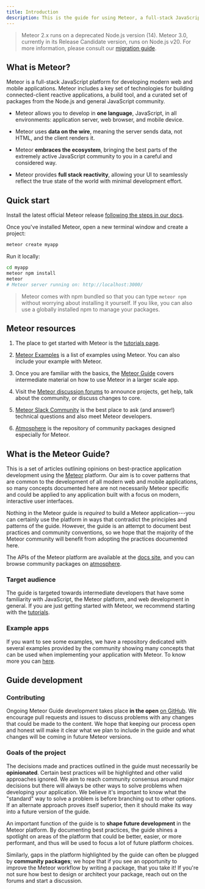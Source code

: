 ```yaml
---
title: Introduction
description: This is the guide for using Meteor, a full-stack JavaScript platform for developing modern web and mobile applications.
---
```


> Meteor 2.x runs on a deprecated Node.js version (14). Meteor 3.0, currently in its Release Candidate version, runs on Node.js v20. For more information, please consult our [migration guide](https://guide.meteor.com/3.0-migration.html).

<!--  XXX: note that this content is somewhat duplicated on the docs, and should be updated in parallel -->
<h2 id="what-is-meteor">What is Meteor?</h2>

Meteor is a full-stack JavaScript platform for developing modern web and mobile applications. Meteor includes a key set of technologies for building connected-client reactive applications, a build tool, and a curated set of packages from the Node.js and general JavaScript community.

- Meteor allows you to develop in **one language**, JavaScript, in all environments: application server, web browser, and mobile device.

- Meteor uses **data on the wire**, meaning the server sends data, not HTML, and the client renders it.

- Meteor **embraces the ecosystem**, bringing the best parts of the extremely active JavaScript community to you in a careful and considered way.

- Meteor provides **full stack reactivity**, allowing your UI to seamlessly reflect the true state of the world with minimal development effort.

<h2 id="quickstart">Quick start</h2>

Install the latest official Meteor release [following the steps in our docs](https://docs.meteor.com/install.html).

Once you've installed Meteor, open a new terminal window and create a project:

```bash
meteor create myapp
```

Run it locally:

```bash
cd myapp
meteor npm install
meteor
# Meteor server running on: http://localhost:3000/
```

> Meteor comes with npm bundled so that you can type `meteor npm` without worrying about installing it yourself. If you like, you can also use a globally installed npm to manage your packages.

<h2 id="learning-more">Meteor resources</h2>

1. The place to get started with Meteor is the [tutorials page](https://www.meteor.com/developers/tutorials).

1. [Meteor Examples](https://github.com/meteor/examples) is a list of examples using Meteor. You can also include your example with Meteor.

1. Once you are familiar with the basics, the [Meteor Guide](http://guide.meteor.com) covers intermediate material on how to use Meteor in a larger scale app.

1. Visit the [Meteor discussion forums](https://forums.meteor.com) to announce projects, get help, talk about the community, or discuss changes to core.

1. [Meteor Slack Community](https://join.slack.com/t/meteor-community/shared_invite/enQtODA0NTU2Nzk5MTA3LWY5NGMxMWRjZDgzYWMyMTEyYTQ3MTcwZmU2YjM5MTY3MjJkZjQ0NWRjOGZlYmIxZjFlYTA5Mjg4OTk3ODRiOTc) is the best place to ask (and answer!) technical questions and also meet Meteor developers.

1. [Atmosphere](https://atmospherejs.com) is the repository of community packages designed especially for Meteor.

<h2 id="what-is-it">What is the Meteor Guide?</h2>

This is a set of articles outlining opinions on best-practice application development using the [Meteor](https://meteor.com) platform. Our aim is to cover patterns that are common to the development of all modern web and mobile applications, so many concepts documented here are not necessarily Meteor specific and could be applied to any application built with a focus on modern, interactive user interfaces.

Nothing in the Meteor guide is *required* to build a Meteor application---you can certainly use the platform in ways that contradict the principles and patterns of the guide. However, the guide is an attempt to document best practices and community conventions, so we hope that the majority of the Meteor community will benefit from adopting the practices documented here.

The APIs of the Meteor platform are available at the [docs site](https://docs.meteor.com), and you can browse community packages on [atmosphere](https://atmospherejs.com).

<h3 id="audience">Target audience</h3>

The guide is targeted towards intermediate developers that have some familiarity with JavaScript, the Meteor platform, and web development in general. If you are just getting started with Meteor, we recommend starting with the [tutorials](https://www.meteor.com/developers/tutorials).

<h3 id="example-app">Example apps</h3>

If you want to see some examples, we have a repository dedicated with several examples provided by the community showing many concepts that can be used when implementing your application with Meteor. To know more you can [here](https://github.com/meteor/examples).

<h2 id="guide-concepts">Guide development</h2>

<h3 id="contributing">Contributing</h3>

Ongoing Meteor Guide development takes place **in the open** [on GitHub](https://github.com/meteor/guide). We encourage pull requests and issues to discuss problems with any changes that could be made to the content. We hope that keeping our process open and honest will make it clear what we plan to include in the guide and what changes will be coming in future Meteor versions.

<h3 id="goals">Goals of the project</h3>

The decisions made and practices outlined in the guide must necessarily be **opinionated**. Certain best practices will be highlighted and other valid approaches ignored. We aim to reach community consensus around major decisions but there will always be other ways to solve problems when developing your application. We believe it's important to know what the "standard" way to solve a problem is before branching out to other options. If an alternate approach proves itself superior, then it should make its way into a future version of the guide.

An important function of the guide is to **shape future development** in the Meteor platform. By documenting best practices, the guide shines a spotlight on areas of the platform that could be better, easier, or more performant, and thus will be used to focus a lot of future platform choices.

Similarly, gaps in the platform highlighted by the guide can often be plugged by **community packages**; we hope that if you see an opportunity to improve the Meteor workflow by writing a package, that you take it! If you're not sure how best to design or architect your package, reach out on the forums and start a discussion.

<!-- hidden comment to trigger a change -->
